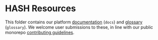 # HASH Resources

This folder contains our platform [documentation](https://hash.ai/docs?utm_medium=organic&utm_source=github_readme_resources) (`docs`) and [glossary](https://hash.ai/glossary?utm_medium=organic&utm_source=github_readme_resources) (`glossary`). We welcome user submissions to these, in line with our public monorepo [contributing guidelines](../CONTRIBUTING.md). 
